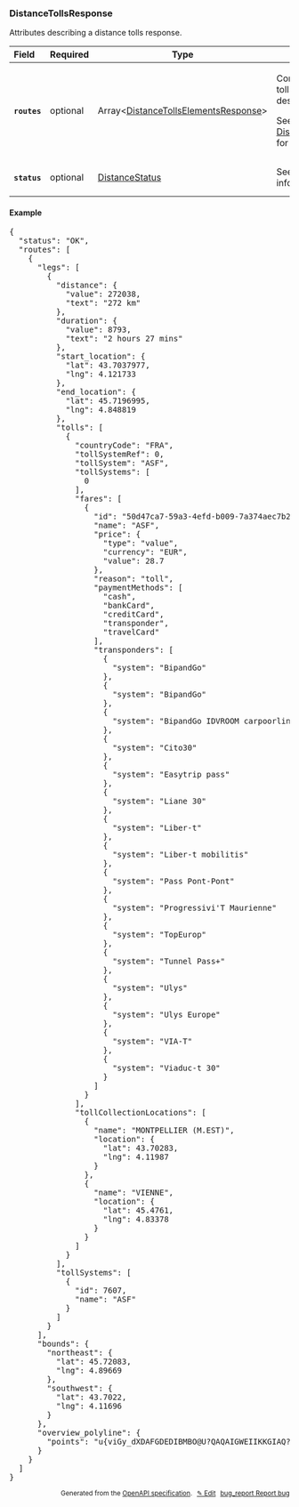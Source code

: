 <!--- This is a generated file, do not edit! -->
<!--- [START woosmap_http_schema_distancetollsresponse] -->
<h3 class="schema-object" id="DistanceTollsResponse">DistanceTollsResponse</h3>

Attributes describing a distance tolls response.

| Field                                                                                                      | Required | Type                                                                                                         | Description                                                                                                                                                                                                                              |
| :--------------------------------------------------------------------------------------------------------- | -------- | ------------------------------------------------------------------------------------------------------------ | ---------------------------------------------------------------------------------------------------------------------------------------------------------------------------------------------------------------------------------------- |
| <h4 id="DistanceTollsResponse-routes" class="add-link schema-object-property-key"><code>routes</code></h4> | optional | Array&lt;[DistanceTollsElementsResponse](#DistanceTollsElementsResponse "DistanceTollsElementsResponse")&gt; | <div class="ref-property-description"><p>Contains an array of routes with tolls informations from origin to destination</p><p>See <a href="#DistanceTollsElementsResponse">DistanceTollsElementsResponse</a> for more information.</div> |
| <h4 id="DistanceTollsResponse-status" class="add-link schema-object-property-key"><code>status</code></h4> | optional | [DistanceStatus](#DistanceStatus "DistanceStatus")                                                           | See [DistanceStatus](#DistanceStatus "DistanceStatus") for more information.                                                                                                                                                             |

<h4 class="schema-object-example" id="DistanceTollsResponse-example">Example</h4>

<pre class="notranslate lang-json prettyprint">{
  "status": "OK",
  "routes": [
    {
      "legs": [
        {
          "distance": {
            "value": 272038,
            "text": "272 km"
          },
          "duration": {
            "value": 8793,
            "text": "2 hours 27 mins"
          },
          "start_location": {
            "lat": 43.7037977,
            "lng": 4.121733
          },
          "end_location": {
            "lat": 45.7196995,
            "lng": 4.848819
          },
          "tolls": [
            {
              "countryCode": "FRA",
              "tollSystemRef": 0,
              "tollSystem": "ASF",
              "tollSystems": [
                0
              ],
              "fares": [
                {
                  "id": "50d47ca7-59a3-4efd-b009-7a374aec7b21",
                  "name": "ASF",
                  "price": {
                    "type": "value",
                    "currency": "EUR",
                    "value": 28.7
                  },
                  "reason": "toll",
                  "paymentMethods": [
                    "cash",
                    "bankCard",
                    "creditCard",
                    "transponder",
                    "travelCard"
                  ],
                  "transponders": [
                    {
                      "system": "BipandGo"
                    },
                    {
                      "system": "BipandGo"
                    },
                    {
                      "system": "BipandGo IDVROOM carpoorling"
                    },
                    {
                      "system": "Cito30"
                    },
                    {
                      "system": "Easytrip pass"
                    },
                    {
                      "system": "Liane 30"
                    },
                    {
                      "system": "Liber-t"
                    },
                    {
                      "system": "Liber-t mobilitis"
                    },
                    {
                      "system": "Pass Pont-Pont"
                    },
                    {
                      "system": "Progressivi'T Maurienne"
                    },
                    {
                      "system": "TopEurop"
                    },
                    {
                      "system": "Tunnel Pass+"
                    },
                    {
                      "system": "Ulys"
                    },
                    {
                      "system": "Ulys Europe"
                    },
                    {
                      "system": "VIA-T"
                    },
                    {
                      "system": "Viaduc-t 30"
                    }
                  ]
                }
              ],
              "tollCollectionLocations": [
                {
                  "name": "MONTPELLIER (M.EST)",
                  "location": {
                    "lat": 43.70283,
                    "lng": 4.11987
                  }
                },
                {
                  "name": "VIENNE",
                  "location": {
                    "lat": 45.4761,
                    "lng": 4.83378
                  }
                }
              ]
            }
          ],
          "tollSystems": [
            {
              "id": 7607,
              "name": "ASF"
            }
          ]
        }
      ],
      "bounds": {
        "northeast": {
          "lat": 45.72083,
          "lng": 4.89669
        },
        "southwest": {
          "lat": 43.7022,
          "lng": 4.11696
        }
      },
      "overview_polyline": {
        "points": "u{viGy_dXDAFGDEDIBMBO@U?QAQAIGWEIIKKGIAQ?I?ODGFKLEHETCZ@Z@JBNHLDDJHJDF@L@J?LBHBJBNLPVXh@Pd@|@dDNd@Jb@HTV~@t@lCD\\DRFXDVDVBV@T?VARAPEZGTKRKNIJIFKDIBI@I@M?MCQISOQOSQ]_@]WqBqCeAwAe@o@Ya@s@cAoBkCgA}AkBoCeCyDw@sA}CkFoA{BeBaD[m@iAuByAmCk@eA_@s@{@aBk@gAmA_C_AkBkC_FiAwBe@{@}HiO_EyHsB_Ea@w@c@y@iBkDiAwBsFkKa@y@_@u@c@{@a@w@]q@Yk@[o@_@u@_@w@a@{@[q@]w@]y@_@}@]{@[y@[{@[}@[_AY{@Y}@Y_AUw@W}@W}@U_AQu@Qu@Qw@S_AOq@Ow@UkAQaAOw@QgAIc@U}AMaAOiAMeAMgAKaAGm@I}@IaAIcAIgAG}@Eq@GiAGoAEcACo@Cu@EwAEcBCaBCkCAmBAkBCaIAuIAiCAeBAeAA}@AcAC_BC}AEkBE_BEyAEsAGaBG{AGsAGoAGmAGkAGgAIuAGcAG_AG}@IiAIgAIaAKmAMsAMsAk@mGK}@i@yEKu@_@uCAKWgBU}ASoAUwAWaBgAkGUsAWuAWoA]wA[kAMe@Mc@Qm@Ss@Oc@Uq@Si@Oe@Oa@Qc@Qc@O]eAaCoAcCmAuBc@s@}A}BsAcB}@eAu@w@i@i@q@m@kB}AUQk@a@{@m@q@a@u@c@aAg@u@]s@[w@[}Bu@aA[oBi@sBq@mDeA_Cy@gCgA_Aa@iAk@cAi@aBaAmAw@eAs@c@Ws@i@sBcByAsAUUsAoAwB_CiBwBqCwDoAiB_A{Am@eAa@q@gAqBoBgEqAyCmA_DiAcDgAeDW}@K]EOc@}AGSe@qBOk@Qw@]aBQ}@Ow@Oy@Ic@Ii@Km@Ig@U{AM}@Iq@Gg@Is@MmAKgAI_AIaAEi@Em@Eo@IuAGmAIcBEgAEyAEaBC_BA_B?q@?uA?cA@yA?i@@oAB_BFoBBu@Bs@D_ADw@H{AFcAHqAF_ADo@Fu@Di@Fy@HkAJwATiDTsCb@kGTaDJwA\\uE^kFTaD`@uFh@uH\\aFX_Ef@cHZqENkCHkBBy@@_@@q@BqB@_B?oAA{ACuACcAG{ACk@Ew@Ci@IoAIaAMkAKaAQuAQqA]uBOy@G[Os@Os@Oo@a@}AWaAQo@e@}Aa@mAi@wAq@aBg@iAm@qAWe@}@}AMUQYw@iAgBcC{@eASUq@s@mAkA{@y@eDwCwCkC][i@e@_BsAw@q@w@q@mC_CqBgBqBeBgB}AkAeA_CsBwC_CqBuAaBiAsAw@kAs@mBcAoAq@}BqAeBkAwBcByAqAq@o@a@e@{@aAm@u@o@y@q@aAc@q@k@_Am@eAk@gAYk@g@eA_@{@]y@Ws@Uo@[cAYaAOi@Qo@W_ASo@Qo@K][gA[iAc@}A_@oA[cA[aAc@qAm@gBi@yAe@qAe@kAe@eAk@qAi@iAm@mAg@cA{@_Bc@s@_@o@q@iAk@y@u@kA{@mAu@cAw@cAy@cA]a@SUs@w@aAcAi@i@o@k@a@c@w@s@mAgAy@q@e@a@oC_CwDcDaBwAu@s@cAeAe@e@oAyA{AeBq@{@q@{@q@}@g@s@eA}AYc@k@_AcAcBy@yAk@cAo@iA_CeEm@eAk@_AgAcBWc@W_@]e@a@i@a@i@_@e@c@i@e@k@c@e@e@i@k@o@e@g@iAkA_GiG_DcDwD}DmBmBsAuAs@o@o@m@aByAm@i@cA}@s@k@o@i@mByAgDeCoBwAqBwAYSuAeAm@i@_@_@i@g@c@a@YY{@_AiAsAe@o@[c@w@kA}@{Au@uAw@_Bq@}Aq@gB]_Aa@oA_@sAi@qBm@sCUkAKk@Mw@OaAUiB[mCMiASsBEa@g@{EEe@K_AGk@y@uHYeCGe@cAiIYyB[yBMw@OaAYkBUuAYcB[iBa@yBWuAa@sBuC_Na@iBi@{BmBaI_AyDqBcIkAaF}@_EuAmGo@sCo@mDo@kDG]Ie@E]]cBSkAWwAEW[yBM{@EUc@qCIa@e@mCi@uDm@qDk@qDIe@c@gCk@mD[iBKu@G[c@gCIi@Ig@c@_Co@mDSkASeA[cBSgAq@eDCMm@aDmA_Gu@iDs@cDw@oDQw@GY]uAw@eDy@iDyAwFe@kBqAwEw@sCy@sCw@oCm@qBUu@{@qC}@uCgAiDeAcDgAcDmAiDkAcDy@}Bs@kBc@kAc@iAm@}Ak@}As@iBi@qAk@wA[u@_@{@Ui@eAkCeAcC_CsFaFeL}CeHmAqC}@qBeAaCcA}BkAoCmAsCoAuCwAiDu@iB}A{DmA{CeAqCgAsCkAaDc@kASk@Sk@cAuCsB}FcCgHkDgKaByEWu@Ws@Uo@ISIUM[Oa@[w@a@aAi@mAi@kAo@sAs@uAi@_Au@sAq@gAw@iAiAaBe@m@g@o@m@s@e@k@k@m@aAaAu@u@o@k@q@o@e@a@a@]e@_@c@]o@e@WQ]UYQw@e@u@a@q@a@g@WYOi@YoAm@oAq@WMUK[MYM]OSIKEMGIEECIEICMI]QcAe@s@[sDeBq@[s@]k@Yk@[k@[o@]m@a@c@Yi@_@m@c@g@_@{@q@w@o@_Aw@}@w@oBeBwCiCwAoA[[mC_CcB{A{AsAgB_B_Ay@WSkBcBa@]_BuAsEcEw@o@{@y@u@q@gBaB_@]oAiAqBcBgB{AmBeBmBcBkAgAs@m@OM_@[k@g@cA}@oBeBkBcBaByAyBoBcA}@yAsAg@e@w@u@i@g@s@s@aAaAg@i@g@i@k@m@g@m@e@k@a@g@e@m@k@u@m@w@m@w@k@{@i@w@i@y@e@s@e@w@e@w@c@w@g@}@a@u@a@w@a@u@_@w@[o@_@y@Wk@[s@Ys@Ys@[w@Wq@Yu@a@gAgA{CmAqDoA_EaA{CkAwDmAyDeAcDq@uBY_AcBkFy@iCu@aCs@_Ce@wAw@gC]eAm@kBi@gBwAwEi@iB]oAu@uCq@qC[yA[{AWsAYcBa@}CYuBUgBW_CUaCOmBO{BO{CSaFK}DEkBEqBIyDGgEGiCMeEKqCKcCI}AIqAGy@Ei@Ei@Go@I_AKmAMwAKmAO{AKcAOsAOoAM}@K}@K{@OiAKu@QqA_@mCe@_Di@kDSgA]oBUsAUkAWsAWsA]cB_@gB_@eBm@oC_@cBaA{Dy@cD_AmDgAyDaAeDcAcDoAyDeA{CoAmDgAuCmAcDsA_Dy@mBo@yAmAmC{AcDg@eAYm@wAsCg@aAm@iAa@u@g@}@_@o@_@q@c@u@e@w@q@eAy@sAw@oAy@oA_AyAyAyBeBiCeBiCiBsCYc@Yc@c@s@Ua@i@_AwAkCe@aAcAuBkAqCi@sAe@sAu@yBe@yAs@cC[iAc@eB{@qDg@aCWqAm@iDKm@QeAQkAIk@UaBa@gD]wD]gDWcDK{AEk@OsBIsAG_Ai@}IIuAIaBQuC[{E_@cH]eGGoAU{DSuDGaAWiEOaCGmAOsCWmEa@iHIuAEs@e@wHQgC_@iFWcD_@sEUyBKaAIu@Is@Is@MaAMaAOeAYkBWaBUuAW{AQaAOw@UkA]gBEQOs@Ke@{@oDkAsEiA_Eu@cCs@uBWu@]aAmAsD{AaEuAiDk@{ASg@Yk@kDkHkCkFq@mAwAgCcBuCkAmBQUmB{CsB}CeEaGaHwJ{@mAmAcBqB{Cs@cA_A}AoA{BkBgDoA}BuAcCy@{AcEsHk@eAq@mA[k@q@mAmCaFgB_DiAuByAoCcB{CoA}B_@s@OWk@aAc@y@s@oAkAwBuAgC_AcBkBeDmCqE}A_Cq@aAqBqCuBkCuBcC{BcCaAeA}BcCa@c@c@e@s@w@Y[_AeAiBaCe@k@c@o@_@i@g@u@_@k@e@s@Wc@_@o@_@q@]o@_@s@a@w@]q@Yk@We@Ui@k@mA[q@i@iA}AoD}BcFIQ_AsBs@{A_@w@i@eAyAoCw@wAq@mA}AsCaAgBq@oAqAaCsAcCgAqByAkCMUg@y@cAiB_A_BO[{@}AiAqBs@mAYe@sAuBoAcByAeBk@m@iBiB_Aw@uAcAeBeA{BoAu@c@s@_@_Ag@mAm@e@Ws@_@{Ay@{A{@i@_@y@i@qA}@y@o@q@g@k@e@q@k@o@k@oCiCmAmAeAgAs@s@iBqBo@q@iBwBs@y@w@aAo@w@w@aAu@aAs@_As@_As@_AiBgCw@kA}@sAc@q@q@eAm@aAo@eAm@aAk@_Ao@iAm@eAa@s@_@q@We@_@o@u@yAmA}BuAgCuAoCQ_@[k@g@aAg@aAm@oAe@}@q@mAYi@y@}A}@aBa@s@m@aAi@}@cAaBa@u@mAmBaBgCyA}B_@i@Ya@e@s@q@aAm@y@s@cA{AuBqBsCgAaBm@}@a@m@c@q@}AgCYc@aAeBeBcDg@aAq@uAi@kAiAgCw@iBi@qAg@qAi@uAmAaDi@uAsAuDe@qAoAcDm@wAi@uAg@mAyAcD_AqB[q@[o@a@}@]s@[o@o@qAy@cB{@iBc@_Aa@}@_@y@e@eAc@eAo@}A]w@Ys@]_AcAmCi@yAa@eAg@{A_@gAc@uAe@wAi@gBc@wAkBoGaBwFoAeEgAmDiAmDw@{B{@aCm@aBe@mAiAuCyAmDw@gBaAyB{CsGq@uA}AyCq@sA_ByCqA_CqBmDgAiBqAuBuBeDmAkBkBuC_AsAu@eA]i@m@y@qAeBw@eA{@kAm@{@w@gAq@_A_B_CiAeBk@}@_BkCm@eAm@gA}@eB_@w@Wi@kAyB{@gBc@aAmAuCk@wAu@kBeAmCo@_BaAcCm@{Aw@mBm@yA]w@Ue@k@oA_AkBg@eA}AqCgB}CgCaEs@eAcBaCs@}@qCqDkByBeDsDkAoAiCsCmDwDsCkDmBgCi@s@yAuBeBoCw@mA{BsDg@y@g@_Au@qA{@_BgAuBk@gAYi@cAyB_AuBy@wB}@mCq@_CWeAg@}BUkAO{@[oBQqAMy@[eCSaBUaBi@oDO{@Q}@SaAe@yBi@qBc@sAy@{Bq@eBe@eAsAmCc@w@e@w@aBgCmAaBoCwDwAeBu@aAcB_CU[m@{@e@o@gAaBgDmFiAgBg@}@}@}Ai@aAcAkBiAyBoB}D}B}E}AoDaA_Ca@eAoAcDsAoDc@mAg@uAqBeGiAwDe@{Aa@uAiA}D}@cDa@{Ae@cBy@{CeAwDc@{Aa@qAgAcDi@yAe@oAk@sAg@gAm@qAi@aAs@qAo@cAu@eAs@aAyAoBoAwAqBqBaA{@w@m@aAs@QMm@a@}@k@aAi@aAg@cAe@cAa@cA[gA[gAWcASgAQkAOcAIgAEmAEeA?gADa@?e@BmAHgALcAHiCZkBRSBgBPg@D_@Bi@BU@kAD_@@kAB}@CaAEeAK{@KiASmAYk@SMEw@W]Me@QaAc@c@Qe@Wy@_@i@YoAo@}BkAgBw@}Aq@o@SmAWcAUcAO{AMw@Iu@C{A?m@?kAD_AFcALy@HeAR{@TgAZeCx@cAb@s@VkAf@u@Z_A`@gA^eA\\kAZy@TcARkAPmANw@FmADeA@gA?}@CcAGiAIqAQ{@OcAUiCs@aC}@m@U{@]cBq@o@WsAm@iGgCsDyAsB}@WKi@S{@a@}CqAcCeAeCeAmBy@u@[wAs@gCoAuBeA_CsAqD_CeCeB}BgB_CmBeB_BUUMMwAqAWWQQSQSWa@e@W[cAiA]_@Y]e@i@_@g@[]_AoA}AqBoAcByAmB_CcDsBqC{BwC_BqBa@e@_@e@UY{BiCwBaCw@y@_@a@k@g@sBgBuAgAs@i@y@k@o@c@yA_A}BoAiAi@aBw@kAe@kAc@qAc@u@UQGy@ScAYsAYu@Qy@Om@Ky@My@MsAQqC]cAMcAIkBQy@Iw@IiAGeAIs@CgAIgAGs@EuAG}@Eo@?q@?m@?aA?s@?sABm@@aAFo@Dy@F_AHu@Hm@HcAN_BXkATiAVkAZ}@RmAb@y@PqBd@m@Ns@NaARo@LYBYDc@Fa@Di@FWDc@@y@Bw@@u@@}@?_AA{@Ei@Eo@EKCq@Ii@Io@Kk@Mi@M_@Kc@Mk@Q_@My@[mAg@cAc@w@_@q@[k@Yg@WaAg@wAs@mB_AmB_AoBy@q@WcC_AcA]y@Ww@U{@UwA]eAUu@Oe@Ig@Ik@G}@M_AKk@Ec@CwAE_A?{@Bi@Bi@Fk@Ju@Ps@Rk@Ri@Vo@ZOJ]Pu@j@]Tk@f@e@f@e@l@a@h@gA~Aa@p@e@|@_@r@qAfC_@v@k@nAg@hAk@nAc@`AcBhDg@dAq@rAcAjBs@hAW`@U\\OTMRKPSZo@bA}@fAg@j@_@b@yAxAYXo@j@k@d@s@l@a@Zg@^s@f@}@l@cBbA{@f@gBdAwAx@w@b@qAr@yBnAaB`AkBfAiBfAs@`@c@VcAh@k@X}@`@_A`@q@X_A\\wAj@sAn@{@Zm@VIBsBx@yBz@o@TgBp@a@NcBf@c@TcBr@eDrAcA\\mBr@aE~AmBt@kAb@w@ZeA^aA^iBp@cC~@uBx@_A^mAh@aBv@q@^cAl@mBlAgAp@g@\\e@\\eAt@qBnAmBpAmBlAmBpAmBnA}@l@k@`@cBdAsBtAw@f@s@d@kBnA{@h@{DhCeFfDeAp@g@ZSLc@XcC`BsE|CuBxA{DhC[TcBfAiD|BkBlAcC~AsBvAeIjF{E~C}@l@gBjAiBlAiAv@{FtDiBpA{CzByBdBoB~AgA`A_DtCg@f@cB`BoAnAiBnBaBjBoB`CoA~AeArA{@hAw@fAu@dA}@pAkAfBqApBgAhBw@nAu@pAm@dAaCnEIN}A|C}@jBeA~B{AhDuElLqBjFk@zAeApCaAfCo@~A{@rBqArCy@bBcApBq@nAeAdBcA|Aa@h@iAzAmAvAeAfAkAdAaAx@eAv@q@`@_Ah@mAn@gAf@{@\\_A\\y@Vq@Pq@N}@PgAPgALaAHoAHiAB_B@kC?kCEmEGkA@_ADyADwBNkAL_ANoATe@Jq@N{@Ro@P]JaAZoAf@kBx@cAh@w@b@sAx@}@l@yAdAwAhAmAfAeC`CmAnAaAbAiBrB}AfBcJzKuCfDsD|DkBhBiAdA{@r@uAhAaBnAuAbAiBnAiBhAoAr@}Ax@uCtAgD|AmJdEqCjAWJ}Ap@oAf@{Aj@}@Z{Ad@gAX_ARsAVsATeBNiAJiADc@@qADcA?qBEq@CyAIqBOuBSyDc@yI}@iBSiHu@eBUgAQuAYeBa@wBm@sBs@eAa@uAq@kBcAmAu@eEmCaGyDkTwNoH{E_C}AoEuCwCoB_@W_C}AaDwB}E_DyDiCgMkIqRgM_KyGsZkSsE_DeCgBsFcEcG_F{FiFyBuBaD_DkBkBeAeA{@}@{@}@eAgAcBcBiBoBkBmBm@m@}@_AkHqH{GaHqFqFu@q@aA}@mAaAm@c@_@WWSo@c@q@c@_@U]S]S[Qm@[o@[oAk@uAi@kAe@aA[gAYqBe@yA[eAOuBYgBOaFUiAEoBGaAAoAEa@Ae@Aw@Ac@Ac@?kBG}AEw@CkCE{LWiCCmC@eBFoBHqALwAPeBZwAVwA^iA\\wAf@eBp@aBt@sDfBeDdB}BlAsAt@iB|@qCvAoFjCmD|AmBt@iBp@mA^_Bf@sA^cBb@_B`@iB\\eBZgBXs@Lm@Hy@Hw@Hs@H[Ba@FoDZkAFuAHmBNyBPeJl@aEVaF\\oCTmCPgBJ{BLu@DyBJuET_FRoDJs@DcCDoAFsABmBBuADoDDwA@uA@wDDiC@gB?cC?c@?eB?cA?cB?mA?iC?aA?oAA{A?}AAiC@kE@uB?oABm@DkA@uCDiCFsBFa@BiADeCLcDTmBLsBN}D^}CZiD`@mDd@kAP_AN}B`@gAP}AX}@P{Bd@}Bd@wDv@{M|CgKxBoEv@uDl@uEn@_CVqBRuANsE`@{OpAaIn@{E`@aF`@kBPs@DoAJmDXmD\\oNjAyPtAcCTeCR}@Fk@Dk@F_BLsAJ{AL_AJy@DyCTq@FaAH{@HkF\\o@FoAFk@DuDPoCNo@B{@BeBDgB@q@@gCB}BCkA?uAAm@As@A}@C{@C_@A]Aq@EeAE_AEs@AsAKk@E}@Gm@Ek@Eo@G{@Iu@Gw@IgCY}ASmBYuAQiEs@kAUk@Ki@Ke@I]IaB[k@Mm@Qy@S}@Ug@Ms@Ss@SkA[_AUm@SoA_@cA[m@So@Ui@Se@Qa@M]M]M[Ma@Q]Mc@Qe@Sc@Qq@Yo@Yq@Wg@Wk@Wi@Wa@SYOYM]Si@Yi@Yo@]e@Wy@e@e@We@[c@We@YsAy@m@[[U_@S]WUM_@Y_@WYSc@[y@m@UQWSi@a@q@m@o@i@c@_@q@i@a@]]Yk@g@q@m@_CuBw@s@g@i@m@m@a@a@g@g@e@e@WWWWWW]a@]_@WYY[Y[a@e@m@o@qA{AkC{C}@iAe@k@k@q@}@cAaBmBi@m@]_@UUk@k@o@q@_A}@s@u@i@g@o@i@m@m@_@]q@k@gA}@m@e@m@e@k@c@aBkAu@i@QM_Am@y@i@s@c@{@g@s@a@_@SqAq@g@Wk@Yk@Wq@[_Aa@cAa@wAi@mBq@_A[iA]cAYuAa@sA[y@S_AQo@Mk@Mq@My@UmASuCk@w@QiAQw@Se@GgDs@_B_@mAWq@Mq@Qq@Om@Og@Mo@Oo@Mu@Uu@Sy@U_AWi@Oc@M_@K_AYUGqAa@_Bg@uAe@y@YgA_@_@Me@O]M]Ke@Qg@U}CmAeBs@cBq@oB}@mAk@eBu@aCmAiB_Ak@[gCsA_EwB_B}@kC{A_E{BmC}AaBaAu@_@s@a@gAk@cAg@uAq@cAe@mAi@_A_@mAe@kAa@mAc@yAe@mA_@eAYw@Qu@Sw@Q}A[cASy@O_AOu@KiAOcAM{@K{@IeAIoAIqAIsAGg@CuAEwAEa@AuBA}CCoII]?eCCaCE]AkGIiAAoDGI?i@AqDC{DC{FIkBCiACaCEiCCoBCoAAkAC_CCsEGaAAmACm@CiAEw@Cw@Ce@Cg@Aq@Gu@EaAKu@Gk@G}@KeAOm@Ic@Gi@Ie@Ie@Ia@Gm@Oo@Mi@KkAWs@U_@Ki@O]Kc@Ma@Mq@Uu@Uk@Se@Qo@Uw@Ys@We@Uc@Sq@Wc@U_@Qk@Ya@Qc@We@W[QYMWQ_@Sc@Wm@]yA_Aq@c@k@a@w@k@c@Y]Ye@]WU[WYSYW]Y_@[i@e@s@m@k@i@m@k@k@k@]]YYUUWWa@c@[[o@u@oAwAs@_Aa@g@u@aAg@q@k@s@_@k@_AsAo@aAc@q@e@s@g@{@c@s@k@_A_@o@s@kAo@mAa@u@}@_Bc@y@a@s@a@w@]q@o@mAUc@We@_@w@i@aAg@aAk@kAg@aAS_@_@s@[k@We@a@w@a@y@s@wAu@uAWg@_@q@_AaB}CqFaBmCq@eAs@iAc@q@}@sA[e@y@iAu@cAgAyAkA}Ae@m@k@s@o@w@i@o@q@w@o@s@m@o@g@m@q@s@u@y@w@y@g@g@k@k@q@q@k@i@g@e@qAiAkAeAi@i@}@s@i@e@i@c@g@a@}@s@{@m@m@e@_@Yg@]mCkB{AaAcAo@}A_AsAw@wAy@m@]g@Yo@]}@c@}@c@kB}@cAe@_A_@gAg@w@YYMWKqAg@_C_ASI_Bq@eDmAuBu@oBs@mBo@iBq@kC}@qAc@mAa@sBo@sAe@w@Wu@U{E{AsBq@QGYIuAc@uHyBm@Q]KaD}@iBg@gBe@oA]aBa@oA[w@S}@SeASiASaAOuAWs@KmAOq@IaAKkAKwAK{AIcAEsAEo@A_DGeD?kB@kBDmCD}BHiCJ{BLiBH{AL{BNsALwANmCVeALmAL}@HcAL_BTqBX_BVgBZsATaAPgAR}@PaARwCl@mBb@eCn@yCt@uCx@oBj@uC|@eErAgFhBwGzBeKlDqE~AqBr@cDhA_Bj@WHq@V}Bv@eHbCeBn@oBp@]Jg@PuAh@kAb@kBt@u@Xo@Xs@Vg@R_Ab@oAh@{@\\u@ZwAp@s@Zk@VcAb@y@`@s@Z_@Ni@Xi@VkAj@gAh@k@VIDwAp@wCrA_@P{B`AgAd@{DzAuBv@s@V}@Zw@VaAZu@TaAX{Bl@sDz@g@LcAVaAV}@PcAR{AZyATsATgAPsBZqBVsAN_BRyCZgBNsAJ{ALeBLkAHwAHwAF}AHeBF_CHwDHcEDmIBcHAoNCS?M?}IAwBA}B@aCBaDBeDBiBBmBBoCDyBDeBFcBBaDHiDLiELcCJcBFmBFiBHuDRiCLkCNmAF{AFwADoAFiAB{@BmAD_@?c@@wEBw@?aCAgBCcBEmAEgAEmAEeBMmBMkHs@_@CwB[iC]}Ba@}AYiAUeAS_B_@SESC{Bi@OGyD_A_Ci@gAUqA[iAWmAYw@Oy@Sm@M_@Gi@Mw@Ow@Oi@Kg@Ks@Me@Ik@Ke@Ig@Io@I_AQs@Ki@Go@Ii@Gk@Ie@GcAMs@IaBOcCQoBQuCWaEU_DQs@AsCQ_CIgCUaAGq@EYAY?W?I?wC?mCMmGWaH[oAGs@Ck@AuBIaBC}BMcBIcBGgAE{@CcACgACmBC}B?iA@oABgADu@DmAH{@Fo@Fu@Ho@H{@Lw@Ly@NwAX}A\\q@Po@Pg@N_AZ_AZs@Xy@Xs@Xs@ZmAj@yAt@cAj@iAn@e@Xk@\\uA~@aBdAkAv@aEpC{@h@u@h@c@Vw@h@g@ZuCbB}@f@kE~B[N_@PwCrA}@^y@\\m@To@T_Cv@wBr@YH[LeAZ_AV_AR}@TcATcATaATs@LcARgATcANcAPmATwARcBXwATiBZ_BXgBZcDh@{GjAy@LkC\\w@Jo@HmDb@gD\\cAJYDi@BcEVs@DoDPq@B_GHqABcB?qA?gBCaBCqBEsAC{BIkAI_ACw@GwCOcCQoDUmDWqBO{@GaAI_BMuAKkAKw@Go@Gk@G{@Ka@Ea@Go@Ig@Im@M]G[Eo@Me@M]IWGe@Mu@S_@Kq@Oq@UoA_@cEoAeF}AuAc@y@S{@Uy@QaAW{@QoAUaAQ_AO{@MaAK_@Eg@Eg@CUE]C]C]Cg@Ci@A}@Es@Cu@A{@A}@?gA?u@?y@BgABy@Dw@DeAFsAHuAHwAJYDi@Bc@D{AJs@Dq@DgAFcAFeADmADkAB}@By@?cA?y@?m@Cq@Ag@Ak@AcACu@Gu@E}@GUCOAI?k@I}@K}@MgAOy@My@Mq@My@S_B_@oA[kA[sBo@q@U_A[{@_@aA_@y@]m@WaAa@iAg@_Bo@kB}@iAg@kAi@w@]yBcAwBaAkAg@yBaAeAc@u@[uAq@_CgA_CeAmCkAqAm@eCiAy@[wB_AsCqAwAo@gAe@QK[O_CiAaBw@eCkAm@[aAe@{@e@{CaBUM[Qy@a@]USMUMe@YqAy@{@k@_@WmAw@}@m@oA}@m@e@s@i@a@[s@i@u@q@a@]y@s@{@w@c@_@}@}@c@c@MMgAiAc@g@WYaAgA[a@o@w@m@w@m@{@_AqAa@m@q@cAQWwA_CcAgBk@cAWg@Wg@Yk@Uc@Ue@c@aAm@wAm@uAa@aAYu@Sk@Wq@Ws@Qg@GOIWQi@a@qAOe@Sq@c@{AQk@]oASy@WeAQs@]{AOo@Q{@a@sBWsAMq@WwA]qBW}ASqA]}BYiBQiAU}AU}AU}ASqAk@sDa@cCYaBWwAWsAScAWqAS_AUaASy@YgASs@YcA]kASo@Uw@Qi@Qi@Sm@Oc@Qg@Si@k@yAYs@[u@s@_BaAwBYk@Yi@Wi@Yi@e@{@e@y@g@}@g@y@e@s@i@y@e@q@c@k@c@o@a@i@}AmBY]]a@iAmAo@q@m@k@q@q@][_Ay@i@e@{@u@i@e@}@u@y@q@{@s@}@s@q@i@{@q@{@q@q@i@i@c@s@k@k@e@cAy@}@s@y@o@m@e@a@[YUIEwBgBoB_BcBuAkCwBmB_B}AmAmAaA{AmAiB{AcBsAy@o@k@e@_As@eAy@}@s@aAw@s@k@cAw@o@e@{@o@s@i@m@c@s@e@s@e@m@c@k@_@s@c@m@_@}@i@cAo@w@c@i@]q@_@w@c@kAm@qAo@_Ae@kAi@o@[eAe@a@QwAm@sAi@cA]{@]iAa@gA]gAa@gA]gBk@kAa@}@YaAY}Ag@kA_@gBi@uCy@eBi@sAa@eAYy@Sw@U_AScBc@wA[mAWu@OoAWaAQs@MoAWgAQyAWgBYaAOqASiAQmB[kAQcDe@}F_A{Eu@{Dk@cEq@yCc@{Es@oF}@aC]qEq@uEs@iFw@wASgBW{@MoAOmB[aBUeFs@}B[kBWoBWwCa@_BUqC_@mEm@wBYsC_@gBW_BU_AMqAOeBWiAOkBWwASaAMm@Iy@K}AScAMoBUeBSiBQ{@Io@Gg@Em@Es@Gq@Ey@Cy@Go@Au@E{@CeACo@?w@Cs@AkA?eA@y@B}@?}@@aAB{@Bm@Bw@DeAFe@BS@YBkE\\eBPg@F_CZqANqAPkAPwBZeBVqBZaAPaBRsAPm@Hs@H_AJy@HiALg@B}@Ho@Be@DsADoAF_@?}AB{B?aB?_BCyAGcAE}@E}@GcAI{@I_AKcAKiAOkAQaAOcAQy@Oq@M_AQsA[YKUGiF{Ae@OkC{@gBm@gBo@_FeBg@QsE_BkG{BiEyAoCaAkDkAuCeA_EwAoE}AmG{ByCcA_A[s@Ww@Yq@UmAa@cA]mC_AgA[s@Qm@SyAc@uEmAyDaAsDo@y@Os@Mg@Gs@MkDe@cBWMC_AMa@Ie@Gu@Iq@IoB[e@Iq@K{B]m@I{@MqB[sB[eC]gBUwAQcAK}@K_BOy@GoAGkAIy@CeAGaAC}@AiCCmBBaCBaCDwDL{G^}CLoCHsA?aA?_ACgAEq@Iu@Gu@IoASu@MaAQiAWkA[aA[eA_@m@Ug@SYM[MmAo@k@[g@[{@i@kAw@y@i@yBcBiCsBiByAi@_@iCsB_CiB]Y]WuAgAoEkDcBoA]YQOuBoBw@w@s@y@eByBY_@wAeBm@o@k@i@w@s@]WYWw@k@sC}AeAk@y@]k@Se@Oc@Ma@Ka@Ka@I_@Go@Ii@Ga@EYCg@CeAEyBK{AGw@CgBIgAGg@Cc@CeBKo@Eu@I]Ea@GgASq@Oi@Mu@Og@M}@ScASo@M}@Mc@C]E_@Ag@A_@?Y?a@@[@c@D]@WB]F_@D]Fc@L_@Ha@Lc@Nc@P]N]R_@P_@To@^s@b@o@Zc@Rc@P]La@L]L[Fa@J[H[FUDYF]B]DeAJ{@HkALaAJmAL_AJ}BTcAHoANOBy@Fs@Hi@Hw@Lq@Lw@NkAXmAV{A\\gB`@_B`@s@Nw@TeAVg@Ps@RyAh@aA`@aAb@m@Xi@Ve@TUL[Pk@Zo@^i@Te@Rg@Pa@Le@Lk@Li@Je@Fa@Dk@Fo@@g@@k@?]?}AKq@E_AIiAUcASgBa@sEaAuA[oAU_B[s@MkB]y@KeAImACu@CM?[?U@Q?a@@_@BW?_@BYBk@F[Da@F_@Fc@H_@HWF[H]HYHUJYH_@PSF]Lu@\\yB|@mAf@aCbAaC`AqAf@mAd@sBr@QD[H}@Xm@L]HYF[Hk@Hm@La@D_@F_@Fe@Fi@Fo@Hc@Fa@BYB]Da@@g@Bm@Bg@ByA@{CBiDBuEH_@@[@QBQ?[Ba@D_@D]FaALi@Fe@Hc@Hc@Hq@Pk@L_@Hi@Pa@La@J_@Li@Rc@Rg@Pe@Rc@Rc@T[Nc@Tg@Xi@\\k@Zm@Zm@\\o@\\a@Tc@Xg@V]Ra@Tc@T_@Rg@Vm@Z_@P[Ne@Tc@Ra@Pg@Tm@VYLWL[HcA`@}Ah@k@PmDdAoAZw@Nq@Nw@Nq@L]FYDwATsAReAPkALgAHoALkAFcAFm@BW@W@m@B}@@mABgA@_B?yAAoACuBEwBEiCCeDIwDIqDGoEIiBCqBEwBCcA?cA?uA@eABmAFw@@q@Fq@Bg@BeEVaCLcDPkCNiEVyAFaCLkBJmCL}@B_ABsCFsA@yB@}@?wA?o@AuAAeAAg@Aa@CUAyGUqCUyDY{Eg@yEk@{B_@qCe@mFkAaFeAe@KuGyAwDs@wB]iAOyAQy@IeAKy@GqBKiAGwBGuACkAAiA?iA@mBF_CDkADoAFoBJeDTkDPgCNkG\\kG\\cCNsAH_ETqAHgEVaBHUBK?iBL}@H}@HkAPsANoAReB\\eARqAZmAZs@Tq@Pw@Vy@XiA`@s@XaA`@{@^oAl@_Ad@o@^}@d@iAn@aCzAWPg@\\YRg@^k@b@k@d@k@h@_@Zk@f@[XWPi@d@k@f@w@t@oAjA{@z@{@t@[RiAx@_@Tm@\\WLWL]Pq@^y@X{@XoAVyAZ_ALcAHqAFmADqCIcACmAQqAQc@KIC{@SqA_@_A_@GCUK{Aw@m@]w@g@c@[o@e@c@]yAuAuA{AcBuBcB{Be@m@m@{@Ya@a@i@]e@}@oAg@m@_BgB_@e@k@m@oCcCWUoAeAkBsAkAs@]S]UkAo@mAm@{B_AqBq@cBk@yAa@wA[{AWgBUeEa@cCOeCIcCBeBJkD^oARcBb@eCh@yCr@_BPmANyALyABsBAgBG}AKmAOeBW}Ac@sA_@}Ak@qAi@{Ay@mAq@iCkBmA{@qB{AiCsByC}BuAgAk@c@_As@mAaAoAaAiA}@gAy@_Au@}@q@q@i@u@k@_@Yi@a@{EwDy@m@u@o@g@_@k@i@m@i@g@e@a@a@_@_@g@i@a@c@g@k@a@e@[_@k@q@mAyA{@eAkAyAiA{Am@u@aAmAy@cAs@{@s@y@]_@k@m@i@i@i@e@o@m@k@e@k@e@q@g@o@c@m@_@w@i@mAs@QKSKQIeAc@qAi@{B{@kA[oA[wB]_Ca@kBMmBMkBEyA@eA@yAJyBNkBVyBZkBb@wCn@}KhCgPrDaCj@gGtAeFjA{G|AyDdA}Af@s@Xe@Nc@Pq@Xi@Ti@X[L[Na@T_@Pi@X_@Re@Ve@VaAj@{@f@m@\\gAl@k@Zs@\\w@^a@P_@N[L]Li@Pe@N[J_AVg@Le@J[Hc@F]F[FYDa@Fg@F]De@De@Da@DY?g@B]@m@B}@?sB?kB?g@Co@C_BAcDIaDIyCGkBGqACeAAqCGk@AiGO{BGcAAi@Ak@CsAE{CGO?Y?[C{HOiNY_DEuDMsDI}ACcBC}BAuB?oA@}AD{@D_AFs@Fu@H{@JkANwAToAVi@Lo@P_AVcAZy@V_A\\y@Zs@X{@^k@XaAd@{@f@yAz@aBfAsA~@iBzAOLKJUR{@r@a@^gA|@URmAbAs@h@k@^g@\\a@Vi@Zu@^s@Zo@Za@Ls@V[Fq@Rg@Hk@J_AN{@J[DYBcANy@Pg@Hi@L_AViA^m@TYLUJ[Na@R_@Rc@V_@To@b@c@Z_@Xa@\\s@l@m@j@}@x@y@t@s@n@}@z@w@t@k@h@i@f@[Xc@^i@b@g@`@i@`@[T]V[P[P[R[L_@Pa@R_@Le@P]Lo@Rm@Pk@Lk@L{@L}@Hu@FoBHwA@yBK_AGu@MgB[mBe@wBs@y@[}Ae@uBi@}AYw@Ks@ImAGw@CgBBu@@e@B{@FqBVkATq@Rm@Na@LWJm@RYLYLc@Ra@Rk@Z]Rg@ZYR]Vu@j@u@p@[Xi@h@[\\]`@q@z@q@~@_@h@e@r@W`@[l@[j@Yj@Yn@Sd@O\\Qb@Qb@M\\Qh@Qh@Od@Y~@St@St@UdAS~@S~@I\\I\\Kd@K^I\\Mf@Md@K`@K\\Op@GRENGRGPKXKXKVIRITGLQ`@Sd@Qb@OZUd@Yj@Yh@o@dAo@~@m@x@k@r@q@t@w@x@w@r@w@p@q@h@{@h@u@d@a@Re@V_@Ng@Ti@RWJ[J[JWJc@LYHUDcAX{@VK@k@NyF~AgElA{Af@aA\\w@Xe@Pa@P_@L]NYL]Ng@Vc@Pg@Tm@Xg@Vs@^k@Zg@Xc@X]Pc@Vc@Vg@Zg@Zw@h@m@`@a@Vw@j@m@b@k@b@_@Za@ZSPWVWRYXWV[ZWX[\\YZQRUZ_@d@[^w@dA_AnA{@jAw@fAc@l@[`@_@f@_@d@WZWVo@r@e@f@]\\c@`@[XYV[Vc@^_@Z_@VUPUPOJ_@Va@X]P]R[P_@RYP]NWLm@Xw@\\{Ap@oAh@_Br@g@Pa@Rm@Ts@Xi@TgAd@eAb@aBp@cA`@cAb@s@Zq@Zk@Xi@Xg@ZQHa@X{@h@_Ar@u@l@u@r@k@l@u@|@m@r@_@h@UZi@x@]j@Yd@Yf@[l@Wh@_AnB{@`Bo@lAg@~@o@fAc@p@U^W^UZ_@b@[b@mArA_A`Au@r@u@n@kA`ASLq@d@g@^e@X[Re@TYNy@`@m@Xa@N_@Nm@R_@L[L[H[Hu@P_@Ha@J[Ha@Hc@Dm@Hw@Ji@B{@HgA@cABaAAi@Ak@AgAGi@Ci@Ey@GgAKw@IkBOyAMqBS}AMmIs@gFe@{AMkAIw@GkCMuAEgAAaAAiA@y@B{@By@DsAJs@Du@Fm@Hc@Fo@Jw@Lg@Jg@JaARk@Na@Jc@LcA\\e@Li@Pk@Rs@Xw@Zk@Vk@X]P_@R[Pe@Ve@X]PcAn@gAr@eBrAk@^a@Za@Zk@d@sBfBcBxAuBjBqAhAWVa@Ze@`@[Xg@d@o@f@y@p@_Ax@iCzB}BnBgDtCq@n@eDtCkGjFaAz@eB|AsAfAiA~@SLq@d@_@VOJu@b@q@\\w@\\u@Zy@Xw@Tq@Pw@Ps@Lo@Hy@Hy@Fu@B}@BeAAu@Cm@Ek@Em@GmBYaCi@oBc@mCs@wBm@sBi@yA_@wA]yA[{@Sy@O}@MeAIQA}@Cs@Cg@?e@Bg@?u@B{@Hq@Dy@Jm@Jo@Li@L]Hs@Rs@T}@\\k@Vi@Vi@Zc@To@`@k@`@c@Zi@b@s@n@g@h@m@l@k@n@q@x@a@h@g@r@i@x@iAfB_FlHoBxCsAnBy@hAo@x@k@p@c@f@e@h@q@p@q@n@iAdAy@r@}@p@sA~@_@Xm@\\s@b@_@PULQHo@Zq@ZqAd@}Ah@eAZ{A^aBZ{@LcALmALqAJ]@u@Dc@?c@?kA?eCEcCG{DQeACoLe@iIQ}CIUAQ?SAOAk@?yB@qD?aFF}HHQ?S?}@Bo@BmCJwAFi@BS@iCN_BHkBL_DVe@DgBNiAJw@Hq@JqALaALsAPkCZu@J_ALqATwBZkBZmAVqB\\oEv@{AXwGjA{B`@_APu@JyE|@}AZu@LiARmB^uDn@mLtBgBZcCb@sCh@sCd@iB\\mB`@]Hk@JgFbAcHfAwAT}@LeALkAJeAJsBHoADyA@aA?aAAi@Aw@Ck@Cg@Cc@Am@Ge@E}AMoBW_AKiD]wC_@kFm@s@I}B[aBW}AWa@Kw@OwCo@gAUYGaE}@mGuAeB[oBc@m@K[Ec@Ea@EYAq@A}@@i@Bg@F[Dw@L_@H[JYFy@Xg@Rg@Xu@`@c@Zg@`@g@f@[Z_A`AsBtBg@d@k@d@c@Zi@\\]Ra@Ra@P_@Pe@LUHWDg@Ja@H_@B[Bq@DaA?]Cc@Co@Ei@Ey@McC]oBWaAO}Cc@sAOaAMyAQ{B[qBQo@Ey@CgBIqAAsAAmA@aBDiAFeAFcBHqABcA?cAAoAE}@EUA_@Ci@Ce@G_AKm@GkASYEgASyA[aBe@}Bo@aA[}@[w@[aAc@}@a@q@]q@]m@[g@[c@Wk@_@qA{@w@k@k@a@{AmAo@i@YYo@m@o@m@sFeFo@k@wAsAgAeAyBqB}AwAuCmCeAcAuDiD_ByAYWs@q@yBsB{AuAi@i@mAiAgAcA}@w@yAwAkBeB_A}@_@]aA{@gAgA_A}@sCmCg@e@_FsEeHsGcA_AqBkBy@u@k@i@g@e@y@o@u@i@g@]}@k@k@c@qAo@kAi@cAc@{@[s@UyBm@}@Qy@Ok@Go@Ko@GoAKiAG{@?sA?kA@u@Bk@DiAF}@Jk@Ho@J_AP}@RcAVmA`@kBt@mAh@_A`@c@Tk@V_@PUJw@\\qAj@iBx@mBx@qAj@s@Zq@VcA\\[JaAZ{@Tw@PWFSDg@J{@Ns@Jq@Hu@JwAH_@BY@c@@k@@}@BgA?iAGqAK_BM_BQoASqEy@gAW}Bi@gCi@wA[eB]wIkBuFmAsAY}A]gB]mEaA}Be@}Cm@}@UeAUcB]yBe@uCm@}@S_AU}@Sa@I}@Qa@Ik@MuBe@kBa@u@O{@QeAUaAQgAWgDs@}@Qs@Qw@Q_ASaDq@_B]sCm@oCi@e@Ie@Mk@Mk@Me@IqA[}@UkCi@_@IcDo@qCe@qFw@_Ee@}AOiEYeDWe@Cw@EwBGqCM{BIuAAyA?kAAo@?q@@o@@q@@g@?e@@U@q@B}@B]@e@@uAD_@@_@@}@C_@?[Cw@C{CKkAAUAMAOMUOOMc@I[Ge@Es@Go@EWCQ?WBS?YBWDYBUD}@PUBWDWDYDWD]D]FW@WBc@@W?gCCmAAY?_@A_AGa@C_@E_@Gc@Ic@Ke@Me@Mc@MkA_@{Bs@i@Qi@Qi@Oi@Mi@Mk@Ke@Eg@Gk@Ck@?e@@c@Be@Dc@Fc@Hc@Je@Ne@Pc@Rk@X{EdCq@\\s@\\q@Zm@Vi@Rg@Pg@He@Fe@De@Be@@e@?i@Ag@Gc@Ec@Ka@Kc@Me@Qa@Qa@Sc@We@[a@[c@_@e@c@c@e@e@i@e@k@e@m@qBqCsBwCq@_A]e@y@kAa@k@W]U[_@g@YY_@c@MMQQUSUQ]WYQQIc@Qa@OQGWIYI]IMCOCOC[E_AIMCeAC}ABkBFgEReDFQ@q@BoBDu@AaAGm@Cc@IeASkAg@s@]SKm@a@m@e@_@_@EEEEg@m@g@o@e@q@]m@c@}@Se@KUQa@Si@[_Ak@_BWu@Qe@Uk@Yo@Ym@Yi@Q[Q[S[QWOSW[]_@_@c@g@g@c@c@gAaA_D_DeC{Bk@g@m@i@i@m@u@cA]i@g@_Ac@}@_@}@[y@_@gAq@yBw@oCc@{ASq@]uAc@wA}@}Cg@cBu@gC[}@a@eAYq@_@y@g@_Ai@{@a@i@i@q@k@m@o@q@e@a@s@e@k@a@{@c@s@]s@Uy@W_@I}@OkAIIAeBGgAGu@Ai@CYCa@Cm@E_@Ga@Gc@G_@Ke@Ms@Sq@Um@Uw@[k@Uy@[w@[u@W}@_@iBs@e@Qm@Se@Om@Qw@Qm@Mu@Mg@Ks@Ii@Em@E]Ao@Aw@?yA@_AFiALS@k@JuATs@Ri@Lk@Re@PSHa@Pk@V_@POHULQLm@\\c@Xc@Zs@h@q@h@cAx@oBdB_Ar@m@h@g@^g@\\_@Tg@Zg@X_@R]Rk@Vg@Rm@T]L{@ZyAh@aBh@_AZk@Rc@P{HhCkAb@kA^i@Rc@TUJi@Xk@^a@Z[XYX]`@Y^Y`@QZ]n@Wf@Wj@Ul@Sn@Qp@Ol@Qx@Kp@EVE\\Iz@Gx@Cb@ARCz@Cr@?v@@|@BdADhAF`BBj@Dz@DdAB|@@d@@l@?h@?|@Ah@AZAVCb@ARALCVCTEd@Gh@M|@Mz@UrAMl@g@~Bk@|Be@hBUz@]lAY`Aa@jAu@rB]`A[x@]z@q@bBKXKR}AtDa@x@{@hBu@vA]n@_@r@GHeAjBeAfBc@r@q@dA}@rAy@jAgDtEsAdBcApAkAxAs@z@_AhAkApAcAhA}@`A{@~@cAdAgAfAkDjDoAlAcC~BcB|AqBhB_BvAyH|Ga@Z{AlA{AlA{AlAsAdAwCzBaBlAyAdAw@j@gAt@gAr@iAr@y@d@w@d@m@ZgAh@u@ZaA\\sAf@oAf@{@^o@Zy@b@{@d@u@d@q@b@m@b@s@h@cAx@o@j@k@h@s@r@y@z@o@r@e@h@o@v@_@d@g@r@q@`Am@`Am@bAg@~@c@x@e@~@[p@]v@a@`A[v@i@tAiA`Dg@tA]~@Yr@[r@[n@Ub@Wd@[h@c@r@k@z@o@z@s@~@Y^]\\YXML]\\QNe@`@c@\\e@\\e@\\e@Zc@V_@Rc@Ti@Vg@VsDjBmEvBwAr@sHbDk@Ti@Rk@Vm@Vo@Vk@Ti@Vg@Pe@Pa@Rq@Tw@Ze@RYHq@VuBt@u@Vk@R[LmBn@eA^_@L}@VaAZ}@XoAZs@RSBg@LiD|@QDqE`AoB^g@Jk@HgG~@iEj@{AP_Ed@c@Di@DoAHK@s@DmCPkCL{@?iA@cBIkAKm@G{@Qy@Q}@Wq@Wo@We@Um@]a@U_@W_@WkAaAa@_@u@s@i@i@e@e@o@s@_BiBm@u@{AoB{AuBiBkC_EaGaC}CwAiBy@cAwBeCwCaDcCcCgCcC}@w@aA{@yBgBcBoAa@YiAu@iBoAkBiA_FuCsGmDwGcDeEqBuCoAyFyBsGaCiBs@kJkDsIaDeBq@cBs@_Aa@kIuDgB{@eAi@gFkCiBcAs@_@qAw@cEcCkAs@kBqA_C_B}CyB_CoB{@q@i@c@s@m@WUaCqB}AuAq@o@iBgB{@y@qBsBkDuD}@cAsAyAeDsDk@k@i@m@_EeEw@w@qCwCk@i@eAcAcAaAi@e@u@s@w@w@a@a@OMo@k@w@s@QOk@i@_Aw@cA}@oAeAkBaBaBuAwD}Cm@e@y@o@m@c@k@c@g@]mBuAc@[UOYS_Am@u@e@i@[w@e@iAm@s@_@{@c@g@Uc@U_@Oi@Wo@Yi@Sq@[g@Sk@Uo@Uk@So@Su@YeA]gA[_AWcAY{@Uo@QuDeA}@WaBg@gFaBkHgCmBs@mCeAwCmAaL_FeF}B_Bo@kBs@mA_@eAWyBi@{Bc@aCa@e@G_AKo@CWEqCMy@Ei@AmBC{ABu@@w@Be@BcEVs@FO@_Ih@gAHkHf@{BPeBLoBNc@FmAJy@Js@HqBV_Fr@o@Jy@LoC`@qJvAcBXu@LQBe@BWBY@[DSD_@L_@L_@L_@PMDYLoAd@oAZoB`@eANcAHs@BY@kAAs@G_@Eq@Mm@Qa@MyAg@qAc@e@OcA]q@Ma@Ig@Gk@Iq@GSAe@Ce@Ce@Ac@?u@?y@De@@_@Ba@Fq@Fa@FmAT[Dg@L[HYJi@NUJ}ChAwAf@aBb@c@L_@Dc@HYF_@Bc@D_@DiADoAFmFTqADaHXiCHu@Dm@BiCPoAHi@DgAD{@D}BFoADcA?m@@[@oA?KHM@c@@u@@eABk@Bo@Dk@FOB_@Hg@D[Fi@HWB}BZ]HaANYDODW@k@?WFWDUBk@Fk@Dk@Fm@@k@BWBk@Bk@?Y?Mq@XErCKlBG|@An@A?iAAWCuBCkCEeCAg@EwBEqBEgCA_AAg@CaACu@Co@AM?MA_@Cg@MDkAZQD"
      }
    }
  ]
}</pre>

<p style="text-align: right; font-size: smaller;">Generated from the <a data-label="openapi-github" href="https://github.com/woosmap/openapi-specification" title="Woosmap OpenAPI Specification" class="external">OpenAPI specification</a>.
<a data-label="openapi-github-woosmap-http-schema-distancetollsresponse" data-action="edit" style="margin-left: 5px;" href="https://github.com/woosmap/openapi-specification/blob/main/specification/schemas/DistanceTollsResponse.yml" title="Edit on GitHub">✎ Edit</a>
<a data-label="openapi-github-woosmap-http-schema-distancetollsresponse" data-action="bug" style="margin-left: 5px;" href="https://github.com/woosmap/openapi-specification/issues/new?assignees=&labels=type%3A+bug%2C+triage+me&template=bug_report.md&title=[schemas] Bug - DistanceTollsResponse" title="File bug for schemas on GitHub"><span class="material-icons">bug_report</span> Report bug</a>
</p>

<!--- [END woosmap_http_schema_distancetollsresponse] -->

